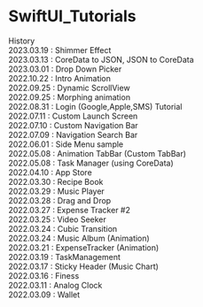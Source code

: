 # SwiftUI_Tutorials

History \
2023.03.19 : Shimmer Effect   
2023.03.13 : CoreData to JSON, JSON to CoreData  
2023.03.01 : Drop Down Picker \
2022.10.22 : Intro Animation \
2022.09.25 : Dynamic ScrollView \
2022.09.25 : Morphing animation \
2022.08.31 : Login (Google,Apple,SMS) Tutorial \
2022.07.11 : Custom Launch Screen \
2022.07.10 : Custom Navigation Bar \
2022.07.09 : Navigation Search Bar \
2022.06.01 : Side Menu sample \
2022.05.08 : Animation TabBar (Custom TabBar) \
2022.05.08 : Task Manager (using CoreData) \
2022.04.10 : App Store \
2022.03.30 : Recipe Book \
2022.03.29 : Music Player \
2022.03.28 : Drag and Drop \
2022.03.27 : Expense Tracker #2 \
2022.03.25 : Video Seeker \
2022.03.24 : Cubic Transition \
2022.03.24 : Music Album (Animation) \
2022.03.21 : ExpenseTracker (Animation) \
2022.03.19 : TaskManagement \
2022.03.17 : Sticky Header (Music Chart) \
2022.03.16 : Finess \
2022.03.11 : Analog Clock \
2022.03.09 : Wallet
